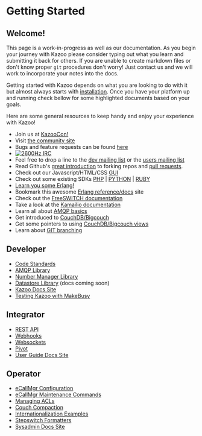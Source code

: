 # Getting Started

## Welcome!

This page is a work-in-progress as well as our documentation.  As you begin your journey with Kazoo please consider typing out what you learn and submitting it back for others.  If you are unable to create markdown files or don't know proper `git` procedures don't worry!  Just contact us and we will work to incorporate your notes into the docs.

Getting started with Kazoo depends on what you are looking to do with it but almost always starts with [installation](installation.md).  Once you have your platform up and running check bellow for some highlighted documents based on your goals.

Here are some general resources to keep handy and enjoy your experience with Kazoo!

* Join us at [KazooCon!](http://kazoocon.com/)
* Visit [the community site](http://2600hz.org)
* Bugs and feature requests can be found [here](http://tickets.2600hz.org)
* [![2600Hz IRC](https://img.shields.io/badge/irc-%232600Hz-orange.svg)](https://webchat.freenode.net/?channels=2600Hz)
* Feel free to drop a line to the [dev mailing list](https://groups.google.com/forum/?fromgroups#!forum/2600Hz-dev) or the [users mailing list](https://groups.google.com/forum/?fromgroups#!forum/2600Hz-users)
* Read Github's [great introduction](https://help.github.com/articles/fork-a-repo/) to forking repos and [pull requests](https://help.github.com/articles/using-pull-requests/).
* Check out our Javascript/HTML/CSS [GUI](https://github.com/2600Hz/monster-ui)
* Check out some existing SDKs [PHP](https://github.com/2600Hz/kazoo-php-sdk) | [PYTHON](https://github.com/2600hz/kazoo-python-sdk) | [RUBY](https://github.com/2600Hz/kazoo-ruby-sdk)
* [Learn you some Erlang!](http://learnyousomeerlang.com/)
* Bookmark this awesome [Erlang reference/docs](http://erldocs.com/) site
* Check out the [FreeSWITCH documentation](https://freeswitch.org/confluence/display/FREESWITCH/FreeSWITCH+Explained)
* Take a look at the [Kamailio documentation](https://www.kamailio.org/w/documentation/)
* Learn all about [AMQP basics](https://www.rabbitmq.com/tutorials/amqp-concepts.html)
* Get introduced to [CouchDB/Bigcouch](http://docs.couchdb.org/)
* Get some pointers to using [CouchDB/Bigcouch views](http://guide.couchdb.org/draft/cookbook.html)
* Learn about [GIT branching](https://learngitbranching.js.org/)

## Developer

* [Code Standards](/CONTRIBUTING.md)
* [AMQP Library](/core/kazoo_amqp/doc)
* [Number Manager Library](/core/kazoo_number_manager/doc)
* [Datastore Library](/core/kazoo_data/doc) (docs coming soon)
* [Kazoo Docs Site](https://docs.2600hz.com/dev)
* [Testing Kazoo with MakeBusy](https://docs.2600hz.com/testing/)

## Integrator

* [REST API](/applications/crossbar/doc)
* [Webhooks](/applications/webhooks/doc)
* [Websockets](/applications/blackhole/doc)
* [Pivot](/applications/pivot/doc)
* [User Guide Docs Site](https://docs.2600hz.com/user_guides)

## Operator

* [eCallMgr Configuration](/applications/ecallmgr/doc/config.md)
* [eCallMgr Maintenance Commands](/ecallmgr/doc/maintenance.md)
* [Managing ACLs](/applications/ecallmgr/doc/acls.md)
* [Couch Compaction](/core/kazoo_couch/doc/compaction.md)
* [Internationalization Examples](/doc/internationalization/)
* [Stepswitch Formatters](/applications/stepswitch/doc/formatters.md)
* [Sysadmin Docs Site](https://docs.2600hz.com/sysadmin)
